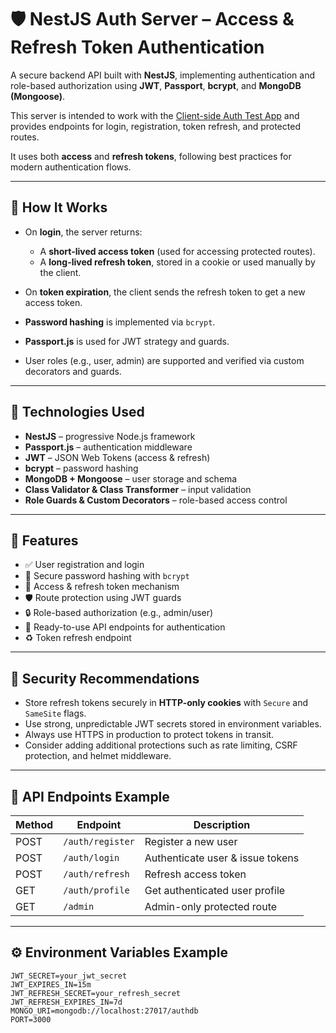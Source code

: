 # 🛡️ NestJS Auth Server – Access & Refresh Token Authentication

A secure backend API built with **NestJS**, implementing authentication and role-based authorization using **JWT**, **Passport**, **bcrypt**, and **MongoDB (Mongoose)**.

This server is intended to work with the [Client-side Auth Test App](https://github.com/client-app) and provides endpoints for login, registration, token refresh, and protected routes. 

It uses both **access** and **refresh tokens**, following best practices for modern authentication flows.

---

## 🔐 How It Works

- On **login**, the server returns:
  - A **short-lived access token** (used for accessing protected routes).
  - A **long-lived refresh token**, stored in a cookie or used manually by the client.
  
- On **token expiration**, the client sends the refresh token to get a new access token.

- **Password hashing** is implemented via `bcrypt`.

- **Passport.js** is used for JWT strategy and guards.

- User roles (e.g., user, admin) are supported and verified via custom decorators and guards.

---

## 🧱 Technologies Used

- **NestJS** – progressive Node.js framework  
- **Passport.js** – authentication middleware  
- **JWT** – JSON Web Tokens (access & refresh)  
- **bcrypt** – password hashing  
- **MongoDB + Mongoose** – user storage and schema  
- **Class Validator & Class Transformer** – input validation  
- **Role Guards & Custom Decorators** – role-based access control  

---

## 📂 Features

- ✅ User registration and login  
- 🔑 Secure password hashing with `bcrypt`  
- 🔁 Access & refresh token mechanism  
- 🛡️ Route protection using JWT guards  
- 🔒 Role-based authorization (e.g., admin/user)  
- 🧪 Ready-to-use API endpoints for authentication  
- ♻️ Token refresh endpoint  

---

## 🔐 Security Recommendations

- Store refresh tokens securely in **HTTP-only cookies** with `Secure` and `SameSite` flags.  
- Use strong, unpredictable JWT secrets stored in environment variables.  
- Always use HTTPS in production to protect tokens in transit.  
- Consider adding additional protections such as rate limiting, CSRF protection, and helmet middleware.

---

## 🔌 API Endpoints Example

| Method | Endpoint          | Description                      |
|--------|-------------------|--------------------------------|
| POST   | `/auth/register`  | Register a new user             |
| POST   | `/auth/login`     | Authenticate user & issue tokens|
| POST   | `/auth/refresh`   | Refresh access token            |
| GET    | `/auth/profile`   | Get authenticated user profile |
| GET    | `/admin`          | Admin-only protected route      |

---

## ⚙️ Environment Variables Example

```env
JWT_SECRET=your_jwt_secret
JWT_EXPIRES_IN=15m
JWT_REFRESH_SECRET=your_refresh_secret
JWT_REFRESH_EXPIRES_IN=7d
MONGO_URI=mongodb://localhost:27017/authdb
PORT=3000
